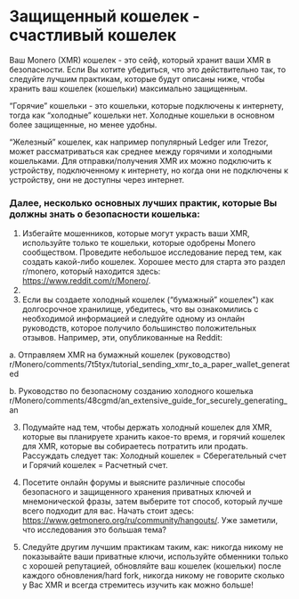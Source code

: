 # Защищенный кошелек - счастливый кошелек

Ваш Monero (XMR) кошелек - это сейф, который хранит ваши XMR в безопасности. Если Вы хотите убедиться, что это действительно так, то следуйте лучшим практикам, которые будут описаны ниже, чтобы хранить ваш кошелек (кошельки) максимально защищенным.

“Горячие” кошельки - это кошельки, которые подключены к интернету, тогда как “холодные” кошельки нет. Холодные кошельки в основном более защищенные, но менее удобны.

“Железный” кошелек, как например популярный Ledger или Trezor, может рассматриваться как среднее между горячими и холодными кошельками. Для отправки/получения XMR их можно подключить к устройству, подключенному к интернету, но когда они не подключены к устройству, они не доступны через интернет.

### Далее, несколько основных лучших практик, которые Вы должны знать о безопасности кошелька:​

1. Избегайте мошенников, которые могут украсть ваши XMR, используйте только те кошельки, которые одобрены Monero сообществом. Проведите небольшое исследование перед тем, как создать какой-либо кошелек. Хорошее место для старта это раздел r/monero, который находится здесь: https://www.reddit.com/r/Monero/.
2.
2. Если вы создаете холодный кошелек (“бумажный” кошелек") как долгосрочное хранилище, убедитесь, что вы ознакомились с необходимой информацией и следуйте одному из онлайн руководств, которое получило большинство положительных отзывов. Например, эти, опубликованные на Reddit:

  a. Отправляем XMR на бумажный кошелек (руководство)
r/Monero/comments/7t5tyx/tutorial_sending_xmr_to_a_paper_wallet_generated

  b. Руководство по безопасному созданию холодного кошелька
r/Monero/comments/48cgmd/an_extensive_guide_for_securely_generating_an

3. Подумайте над тем, чтобы держать холодный кошелек для XMR, которые вы планируете хранить какое-то время, и горячий кошелек для XMR, которые вы собираетесь потратить или продать. Рассуждать следует так: Холодный кошелек = Сберегательный счет и Горячий кошелек = Расчетный счет.
 
4. Посетите онлайн форумы и выясните различные способы безопасного и защищенного хранения приватных ключей и мнемонической фразы, затем выберите тот способ, который лучше всего подходит для вас. Начать стоит здесь: https://www.getmonero.org/ru/community/hangouts/. Уже заметили, что исследования это большая тема?

5. Следуйте другим лучшим практикам таким, как: никогда никому не показывайте ваши приватные ключи, используйте обменники только с хорошей репутацией, обновляйте ваш кошелек (кошельки) после каждого обновления/hard fork, никогда никому не говорите сколько у Вас XMR и всегда стремитесь изучить как можно больше!
